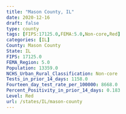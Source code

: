 ```yaml
---
title: "Mason County, IL"
date: 2020-12-16
draft: false
type: county
tags: [FIPS:17125.0,FEMA:5.0,Non-core,Red]
categories: [IL]
County: Mason County
State: IL
FIPS: 17125.0
FEMA_Region: 5.0
Population: 13359.0
NCHS_Urban_Rural_Classification: Non-core
Tests_in_prior_14_days: 1158.0
Fourteen_day_test_rate_per_100000: 8668.0
Percent_Positivity_in_prior_14_days: 0.183
Level: Red
url: /states/IL/mason-county
---
```




